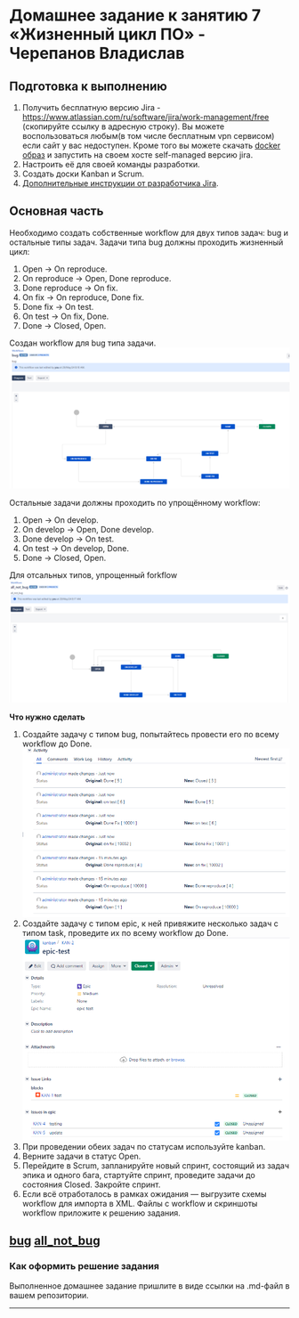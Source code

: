 # Домашнее задание к занятию 7 «Жизненный цикл ПО» - Черепанов Владислав

## Подготовка к выполнению

1. Получить бесплатную версию Jira - https://www.atlassian.com/ru/software/jira/work-management/free (скопируйте ссылку в адресную строку). Вы можете воспользоваться любым(в том числе бесплатным vpn сервисом) если сайт у вас недоступен. Кроме того вы можете скачать [docker образ](https://hub.docker.com/r/atlassian/jira-software/#) и запустить на своем хосте self-managed версию jira.
2. Настроить её для своей команды разработки.
3. Создать доски Kanban и Scrum.
4. [Дополнительные инструкции от разработчика Jira](https://support.atlassian.com/jira-cloud-administration/docs/import-and-export-issue-workflows/).

## Основная часть

Необходимо создать собственные workflow для двух типов задач: bug и остальные типы задач. Задачи типа bug должны проходить жизненный цикл:

1. Open -> On reproduce.
2. On reproduce -> Open, Done reproduce.
3. Done reproduce -> On fix.
4. On fix -> On reproduce, Done fix.
5. Done fix -> On test.
6. On test -> On fix, Done.
7. Done -> Closed, Open.  

Создан workflow для bug типа задачи.  
![bug](https://github.com/plusvaldis/mnt-homeworks-ansible/blob/MNT-video/09-ci-01-intro/img/bug.png)  

Остальные задачи должны проходить по упрощённому workflow:

1. Open -> On develop.
2. On develop -> Open, Done develop.
3. Done develop -> On test.
4. On test -> On develop, Done.
5. Done -> Closed, Open.  

Для отсальных типов, упрощенный forkflow  
![all_f](https://github.com/plusvaldis/mnt-homeworks-ansible/blob/MNT-video/09-ci-01-intro/img/all_f.png)  

**Что нужно сделать**

1. Создайте задачу с типом bug, попытайтесь провести его по всему workflow до Done.  
![bug_done](https://github.com/plusvaldis/mnt-homeworks-ansible/blob/MNT-video/09-ci-01-intro/img/bug_done.png)  
1. Создайте задачу с типом epic, к ней привяжите несколько задач с типом task, проведите их по всему workflow до Done.  
![epik_done](https://github.com/plusvaldis/mnt-homeworks-ansible/blob/MNT-video/09-ci-01-intro/img/epik_done.png)
1. При проведении обеих задач по статусам используйте kanban. 
1. Верните задачи в статус Open.
1. Перейдите в Scrum, запланируйте новый спринт, состоящий из задач эпика и одного бага, стартуйте спринт, проведите задачи до состояния Closed. Закройте спринт.
2. Если всё отработалось в рамках ожидания — выгрузите схемы workflow для импорта в XML. Файлы с workflow и скриншоты workflow приложите к решению задания.  

[bug](https://github.com/plusvaldis/mnt-homeworks-ansible/blob/MNT-video/09-ci-01-intro/xml/bug.xml)
[all_not_bug](https://github.com/plusvaldis/mnt-homeworks-ansible/blob/MNT-video/09-ci-01-intro/xml/all_not_bug.xml)
---

### Как оформить решение задания

Выполненное домашнее задание пришлите в виде ссылки на .md-файл в вашем репозитории.

---
